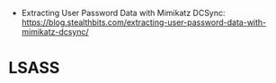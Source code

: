 - Extracting User Password Data with Mimikatz DCSync: https://blog.stealthbits.com/extracting-user-password-data-with-mimikatz-dcsync/

# LSASS
